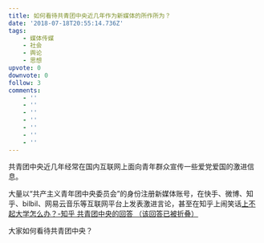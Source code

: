 ```yaml
---
title: 如何看待共青团中央近几年作为新媒体的所作所为？
date: '2018-07-18T20:55:14.736Z'
tags:
    - 媒体传媒
    - 社会
    - 舆论
    - 思想
upvote: 0
downvote: 0
follow: 3
comments:
    - ''
    - ''
    - ''
    - ''
    - ''
    - ''
    - ''
---
```


共青团中央近几年经常在国内互联网上面向青年群众宣传一些爱党爱国的激进信息。

大量以“共产主义青年团中央委员会”的身份注册新媒体账号，在快手、微博、知乎、bilbil、网易云音乐等互联网平台上发表激进言论，甚至在知乎上闹笑话[上不起大学怎么办？-知乎 共青团中央的回答 （该回答已被折叠）](https://www.zhihu.com/question/285280878/answer/445592819)

大家如何看待共青团中央？
